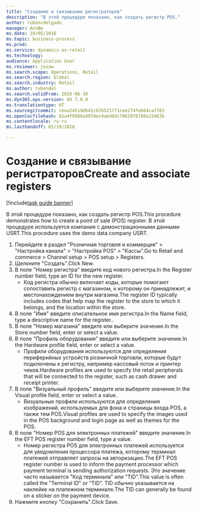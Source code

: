 ```yaml
--- 
title: "Создание и связывание регистраторов"
description: "В этой процедуре показано, как создать регистр POS."
author: rubencdelgado
manager: AnnBe
ms.date: 10/05/2016
ms.topic: business-process
ms.prod: 
ms.service: dynamics-ax-retail
ms.technology: 
audience: Application User
ms.reviewer: josaw
ms.search.scope: Operations, Retail
ms.search.region: Global
ms.search.industry: Retail
ms.author: rubendel
ms.search.validFrom: 2016-06-30
ms.dyn365.ops.version: AX 7.0.0
ms.translationtype: HT
ms.sourcegitcommit: ceea24519d641c676521771cee274feb64ca7783
ms.openlocfilehash: 01a4f9988a9974ec4abdddc7062978780a15463b
ms.contentlocale: ru-ru
ms.lasthandoff: 01/19/2018

---
```

# <a name="create-and-associate-registers"></a><span data-ttu-id="b82df-103">Создание и связывание регистраторов</span><span class="sxs-lookup"><span data-stu-id="b82df-103">Create and associate registers</span></span>

[!include[task guide banner](../includes/task-guide-banner.md)]

<span data-ttu-id="b82df-104">В этой процедуре показано, как создать регистр POS.</span><span class="sxs-lookup"><span data-stu-id="b82df-104">This procedure demonstrates how to create a point of sale (POS) register.</span></span> <span data-ttu-id="b82df-105">В этой процедуре используется компания с демонстрационными данными USRT.</span><span class="sxs-lookup"><span data-stu-id="b82df-105">This procedure uses the demo data company USRT.</span></span>

1. <span data-ttu-id="b82df-106">Перейдите в раздел "Розничная торговля и коммерция" > "Настройка канала" > "Настройка POS" > "Кассы".</span><span class="sxs-lookup"><span data-stu-id="b82df-106">Go to Retail and commerce > Channel setup > POS setup > Registers.</span></span>
2. <span data-ttu-id="b82df-107">Щелкните "Создать".</span><span class="sxs-lookup"><span data-stu-id="b82df-107">Click New.</span></span>
3. <span data-ttu-id="b82df-108">В поле "Номер регистра" введите код нового регистра.</span><span class="sxs-lookup"><span data-stu-id="b82df-108">In the Register number field, type an ID for the new register.</span></span>
    * <span data-ttu-id="b82df-109">Код регистра обычно включает коды, которые помогают сопоставить регистр с магазином, к которому он принадлежит, и местонахождением внутри магазина.</span><span class="sxs-lookup"><span data-stu-id="b82df-109">The register ID typically includes codes that help map the register to the store to which it belongs, and the location within the store.</span></span>  
4. <span data-ttu-id="b82df-110">В поле "Имя" введите описательное имя регистра.</span><span class="sxs-lookup"><span data-stu-id="b82df-110">In the Name field, type a descriptive name for the register..</span></span>
5. <span data-ttu-id="b82df-111">В поле "Номер магазина" введите или выберите значение.</span><span class="sxs-lookup"><span data-stu-id="b82df-111">In the Store number field, enter or select a value.</span></span>
6. <span data-ttu-id="b82df-112">В поле "Профиль оборудования" введите или выберите значение.</span><span class="sxs-lookup"><span data-stu-id="b82df-112">In the Hardware profile field, enter or select a value.</span></span>
    * <span data-ttu-id="b82df-113">Профили оборудования используются для определения периферийных устройств розничной торговли, которые будут подключены к регистру, например кассовый лоток и принтер чеков.</span><span class="sxs-lookup"><span data-stu-id="b82df-113">Hardware profiles are used to specify the retail peripherals that will be connected to the register, such as cash drawer and receipt printer.</span></span>  
7. <span data-ttu-id="b82df-114">В поле "Визуальный профиль" введите или выберите значение.</span><span class="sxs-lookup"><span data-stu-id="b82df-114">In the Visual profile field, enter or select a value.</span></span>
    * <span data-ttu-id="b82df-115">Визуальные профили используются для определения изображений, используемых для фона и страницы входа POS, а также тем POS.</span><span class="sxs-lookup"><span data-stu-id="b82df-115">Visual profiles are used to specify the images used in the POS background and login page as well as themes for the POS.</span></span>  
8. <span data-ttu-id="b82df-116">В поле "Номер POS для электронных платежей" введите значение.</span><span class="sxs-lookup"><span data-stu-id="b82df-116">In the EFT POS register number field, type a value.</span></span>
    * <span data-ttu-id="b82df-117">Номер регистра POS для электронных платежей используется для уведомления процессора платежа, которому терминал платежей отправляет запросы на авторизацию.</span><span class="sxs-lookup"><span data-stu-id="b82df-117">The EFT POS register number is used to inform the payment processor which payment terminal is sending authorization requests.</span></span> <span data-ttu-id="b82df-118">Это значение часто называется "Код терминала" или "TID".</span><span class="sxs-lookup"><span data-stu-id="b82df-118">This value is often called the "Terminal ID" or “TID”.</span></span> <span data-ttu-id="b82df-119">TID обычно указывается на наклейке на платежном терминале.</span><span class="sxs-lookup"><span data-stu-id="b82df-119">The TID can generally be found on a sticker on the payment device.</span></span>  
9. <span data-ttu-id="b82df-120">Нажмите кнопку "Сохранить".</span><span class="sxs-lookup"><span data-stu-id="b82df-120">Click Save.</span></span>


